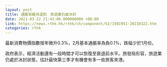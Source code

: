 ```yaml
---
layout: post
title: 通脹率維持溫和　旅遊業仍處冰封
date: 2021-03-22 21:43:06.000000000 +08:00
link: https://news.rthk.hk/rthk/ch/component/k2/1581951-20210322.htm
categories: rthk
---
```


最新消費物價指數按年微升0.3%，2月基本通脹率為負0.1%，跌幅少於1月份。

政府表示，經濟活動還有一段時間才可以恢復至衰退前水平。旅發局形容，旅遊業仍處於冰封狀態，估計最快第三季才有機會有多一些旅客來港。
